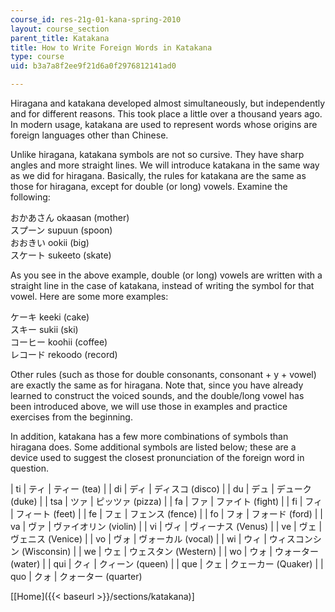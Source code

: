 ```yaml
---
course_id: res-21g-01-kana-spring-2010
layout: course_section
parent_title: Katakana
title: How to Write Foreign Words in Katakana
type: course
uid: b3a7a8f2ee9f21d6a0f2976812141ad0

---
```


Hiragana and katakana developed almost simultaneously, but independently and for different reasons. This took place a little over a thousand years ago. In modern usage, katakana are used to represent words whose origins are foreign languages other than Chinese.

Unlike hiragana, katakana symbols are not so cursive. They have sharp angles and more straight lines. We will introduce katakana in the same way as we did for hiragana. Basically, the rules for katakana are the same as those for hiragana, except for double (or long) vowels. Examine the following:

おかあさん okaasan (mother)  
スプーン supuun (spoon)  
おおきい ookii (big)  
スケート sukeeto (skate)

As you see in the above example, double (or long) vowels are written with a straight line in the case of katakana, instead of writing the symbol for that vowel. Here are some more examples:

ケーキ keeki (cake)  
スキー sukii (ski)  
コーヒー koohii (coffee)  
レコード rekoodo (record)

Other rules (such as those for double consonants, consonant + y + vowel) are exactly the same as for hiragana. Note that, since you have already learned to construct the voiced sounds, and the double/long vowel has been introduced above, we will use those in examples and practice exercises from the beginning.

In addition, katakana has a few more combinations of symbols than hiragana does. Some additional symbols are listed below; these are a device used to suggest the closest pronunciation of the foreign word in question.

| ti | ティ | ティー (tea) |
| di | ディ | ディスコ (disco) |
| du | デュ | デューク (duke) |
| tsa | ツァ | ピッツァ (pizza) |
| fa | ファ | ファイト (fight) |
| fi | フィ | フィート (feet) |
| fe | フェ | フェンス (fence) |
| fo | フォ | フォード (ford) |
| va | ヴァ | ヴァイオリン (violin) |
| vi | ヴィ | ヴィーナス (Venus) |
| ve | ヴェ | ヴェニス (Venice) |
| vo | ヴォ | ヴォーカル (vocal) |
| wi | ウィ | ウィスコンシン (Wisconsin) |
| we | ウェ | ウェスタン (Western) |
| wo | ウォ | ウォーター (water) |
| qui | クィ | クィーン (queen) |
| que | クェ | クェーカー (Quaker) |
| quo | クォ | クォーター (quarter) 

  
\[[Home]({{< baseurl >}}/sections/katakana)\]